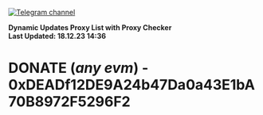 [![Telegram channel](https://img.shields.io/endpoint?url=https://runkit.io/damiankrawczyk/telegram-badge/branches/master?url=https://t.me/n4z4v0d)](https://t.me/n4z4v0d) 

**Dynamic Updates Proxy List with Proxy Checker**  
**Last Updated: 18.12.23 14:36**

# DONATE (_any evm_) - 0xDEADf12DE9A24b47Da0a43E1bA70B8972F5296F2
